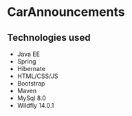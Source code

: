 # CarAnnouncements

## Technologies used

* Java EE
* Spring
* Hibernate
* HTML/CSS/JS
* Bootstrap
* Maven
* MySql 8.0
* Wildfly 14.0.1
